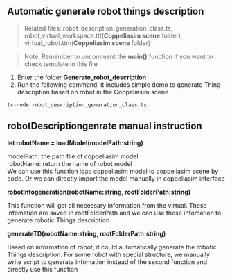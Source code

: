 ## Automatic generate robot things description

>Related files: robot_description_generation_class.ts, robot_virtual_workspace.ttt(**Coppeliasim scene** folder), virtual_robot.ttm(**Coppeliasim scene** folder)

>Note: Remember to uncomment the **main()** function if you want to check template in this file

1. Enter the folder **Generate_robot_description**
2. Run the following command, it includes simple demo to generate Thing description based on robot in the Coppeliasim scene

```
ts-node robot_description_generation_class.ts
```

## robotDescriptiongenrate manual instruction

**let robotName = loadModel(modelPath:string)**  

modelPath: the path file of coppeliasim model  
robotName: return the name of robot model  
We can use this function load coppeliasim model to coppeliasim scene by code. Or we can directly import the model manually in coppeliasim interface  

**robotInfogeneration(robotName:string, rootFolderPath:string)**  

This function will get all necessary information from the virtual. These infomation are saved in rootFolderPath and we can use these infomation to generate robotic Things description  

**generateTD(robotName:string, rootFolderPath:string)**  

Based on information of robot, it could automatically generate the robotic Things description. For some robot with special structure, we manually write script to generate infomation instead of the second function and directly use this function  



